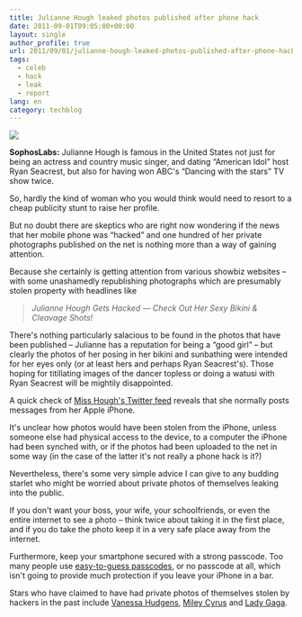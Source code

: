 ```yaml
---
title: Julianne Hough leaked photos published after phone hack
date: 2011-09-01T09:05:00+00:00
layout: single
author_profile: true
url: 2011/09/01/julianne-hough-leaked-photos-published-after-phone-hack/
tags:
  - celeb
  - hack
  - leak
  - report
lang: en
category: techblog
---
```

[![](http://2.bp.blogspot.com/-_MI9uGtPR2A/Tl9DXbTX_0I/AAAAAAAAEAg/Hm3jseDnWf0/s320/julianne-hough-5.jpg)](http://2.bp.blogspot.com/-_MI9uGtPR2A/Tl9DXbTX_0I/AAAAAAAAEAg/Hm3jseDnWf0/s1600/julianne-hough-5.jpg)

**SophosLabs:** Julianne Hough is famous in the United States not just for being an actress and country music singer, and dating “American Idol” host Ryan Seacrest, but also for having won ABC's “Dancing with the stars” TV show twice.

So, hardly the kind of woman who you would think would need to resort to a cheap publicity stunt to raise her profile.

But no doubt there are skeptics who are right now wondering if the news that her mobile phone was “hacked” and one hundred of her private photographs published on the net is nothing more than a way of gaining attention.

Because she certainly is getting attention from various showbiz websites – with some unashamedly republishing photographs which are presumably stolen property with headlines like

> _Julianne Hough Gets Hacked — Check Out Her Sexy Bikini & Cleavage Shots!_

There's nothing particularly salacious to be found in the photos that have been published – Julianne has a reputation for being a “good girl” – but clearly the photos of her posing in her bikini and sunbathing were intended for her eyes only (or at least hers and perhaps Ryan Seacrest's). Those hoping for titillating images of the dancer topless or doing a watusi with Ryan Seacrest will be mightily disappointed.

A quick check of [Miss Hough's Twitter feed](http://twitter.com/#!/JULIANNEHOUGH) reveals that she normally posts messages from her Apple iPhone.

It's unclear how photos would have been stolen from the iPhone, unless someone else had physical access to the device, to a computer the iPhone had been synched with, or if the photos had been uploaded to the net in some way (in the case of the latter it's not really a phone hack is it?)

Nevertheless, there's some very simple advice I can give to any budding starlet who might be worried about private photos of themselves leaking into the public.

If you don't want your boss, your wife, your schoolfriends, or even the entire internet to see a photo – think twice about taking it in the first place, and if you do take the photo keep it in a very safe place away from the internet.

Furthermore, keep your smartphone secured with a strong passcode. Too many people use [easy-to-guess passcodes](http://nakedsecurity.sophos.com/2011/06/14/the-top-10-passcodes-you-should-never-use-on-your-iphone/), or no passcode at all, which isn't going to provide much protection if you leave your iPhone in a bar.

Stars who have claimed to have had private photos of themselves stolen by hackers in the past include [Vanessa Hudgens](http://nakedsecurity.sophos.com/2011/03/17/vanessa-hudgens-fbi-nude-photo-hack/), [Miley Cyrus](http://nakedsecurity.sophos.com/2008/10/21/miley-cyrus-hacker-gets-a-visit-from-the-fbi/) and [Lady Gaga](http://nakedsecurity.sophos.com/2010/12/02/hackers-break-into-lady-gagas-computer/).